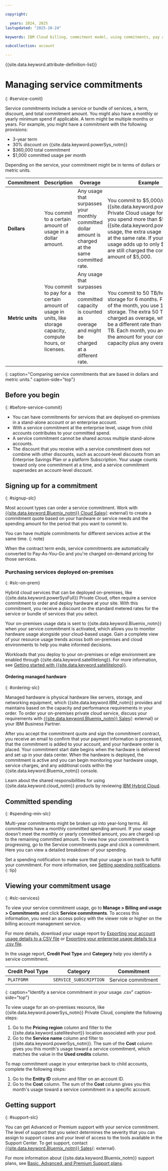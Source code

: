 ```yaml
---

copyright:

  years: 2024, 2025
lastupdated: "2025-10-24"

keywords: IBM Cloud billing, commitment model, using commitments, pay as you go with committed use, enterprise savings plan

subcollection: account

---
```


{{site.data.keyword.attribute-definition-list}}


# Managing service commitments
{: #service-comit}

Service commitments include a service or bundle of services, a term, discount, and total commitment amount. You might also have a monthly or yearly minimum spend if applicable. A term might be multiple months or years. For example, you might have a commitment with the following provisions:
- 3-year term
- 30% discount on {{site.data.keyword.powerSys_notm}}
- $360,000 total commitment
- $1,000 committed usage per month

Depending on the service, your commitment might be in terms of dollars or metric units.

| Commitment    | Description | Overage                | Example |
|---------------|-------------|------------------------|---------|
| **Dollars**   | You commit to a certain amount of usage in a dollar amount. | Any usage that surpasses your monthly committed dollar amount is charged at the same committed rate. | You commit to $5,000/month of {{site.data.keyword.powerSysFull}} Private Cloud usage for 3 years. If you spend more than $5,000 on {{site.data.keyword.powerSysFull}} usage, the extra usage is charged at the same rate. If your total usage adds up to only $3,000, you are still charged the committed amount of $5,000. |
| **Metric units**  | You commit to pay for a certain amount of usage in units, like storage capacity, compute hours, or licenses. | Any usage that surpasses the committed capacity is counted as overage and might be charged at a different rate. | You commit to 50 TB/hour of storage for 6 months. For one hour of the month, you use 100 TB of storage. The extra 50 TB is charged as overage, which might be a different rate than the first 50 TB. Each month, you are charged the amount for your committed capacity plus any overage. |
{: caption="Comparing service commitments that are based in dollars and metric units." caption-side="top"}

## Before you begin
{: #before-service-commit}

- You can have commitments for services that are deployed on-premises in a stand-alone account or an enterprise account.
- With a service commitment at the enterprise level, usage from child accounts contributes to your committed spend.
- A service commitment cannot be shared across multiple stand-alone accounts.
- The discount that you receive with a service commitment does not combine with other discounts, such as account-level discounts from an Enterprise Savings Plan or a platform Subscription. Your usage counts toward only one commitment at a time, and a service commitment supersedes an account-level discount.

## Signing up for a commitment
{: #signup-slc}

Most account types can order a service commitment. Work with [{{site.data.keyword.Bluemix_notm}} Cloud Sales](https://www.ibm.com/solutions/cloud?contactmodule){: external} to create a commitment quote based on your hardware or service needs and the spending amount for the period that you want to commit to.

You can have multiple commitments for different services active at the same time.
{: note}

When the contract term ends, service commitments are automatically converted to Pay-As-You-Go and you're charged on-demand pricing for those services.

### Purchasing services deployed on-premises
{: #slc-on-prem}

Hybrid cloud services that can be deployed on-premises, like {{site.data.keyword.powerSysFull}} Private Cloud, often require a service commitment to order and deploy hardware at your site. With this commitment, you receive a discount on the standard metered rates for the service or bundle of services that you select.

Your on-premises usage data is sent to {{site.data.keyword.Bluemix_notm}} when your service commitment is activated, which allows you to monitor hardware usage alongside your cloud-based usage. Gain a complete view of your resource usage trends across both on-premises and cloud environments to help you make informed decisions.

Workloads that you deploy to your on-premises or edge environment are enabled through {{site.data.keyword.satellitelong}}. For more information, see [Getting started with {{site.data.keyword.satellitelong}}](/docs/satellite?topic=satellite-getting-started).

#### Ordering managed hardware
{: #ordering-slc}

Managed hardware is physical hardware like servers, storage, and networking equipment, which {{site.data.keyword.IBM_notm}} provides and maintains based on the capacity and performance requirements in your order. To order your on-premises private cloud service, discuss your requirements with [{{site.data.keyword.Bluemix_notm}} Sales](https://www.ibm.com/solutions/cloud?contactmodule){: external} or your IBM Business Partner.

After you accept the commitment quote and sign the commitment contract, you receive an email to confirm that your payment information is processed, that the commitment is added to your account, and your hardware order is placed. Your commitment start date begins when the hardware is delivered and set up in your data center. When the hardware is deployed, the commitment is active and you can begin monitoring your hardware usage, service charges, and any additional costs within the {{site.data.keyword.Bluemix_notm}} console.

Learn about the shared responsibilities for using {{site.data.keyword.cloud_notm}} products by reviewing [IBM Hybrid Cloud](/docs/overview?topic=overview-shared-responsibilities#hybrid-responsibilities).

## Committed spending
{: #spending-min-slc}

Multi-year commitments might be broken up into year-long terms. All commitments have a monthly committed spending amount. If your usage doesn't meet the monthly or yearly committed amount, you are charged up to the remaining committed amount. To view how your commitment is progressing, go to the Service commitments page and click a commitment. Here you can view a detailed breakdown of your spending.

Set a spending notification to make sure that your usage is on track to fulfill your commitment. For more information, see [Setting spending notifications](/docs/account?topic=account-spending).
{: tip}

## Viewing your commitment usage
{: #slc-services}

To view your service commitment usage, go to **Manage > Billing and usage > Commitments** and click **Service commitments**. To access this information, you need an access policy with the viewer role or higher on the billing account management service.

For more details, download your usage report by [Exporting your account usage details to a CSV file](/docs/account?topic=account-viewingusage&interface=ui#export-csv) or [Exporting your enterprise usage details to a .csv file](/docs/enterprise-management?topic=enterprise-management-enterprise-usage&interface=ui#export-enterprise-csv).

In the usage report, **Credit Pool Type** and **Category** help you identify a service commitment.

| Credit Pool Type | Category               | Commitment |
|-------------------|------------------------|------------|
| `PLATFORM`       | `SERVICE_SUBSCRIPTION` | Service commitment |
{: caption="Identify a service commitment in your usage .csv" caption-side="top"}

To view usage for an on-premises resource, like {{site.data.keyword.powerSys_notm}} Private Cloud, complete the following steps:
1. Go to the **Pricing region** column and filter to the {{site.data.keyword.satelliteshort}} location associated with your pod.
1. Go to the **Service name** column and filter to {{site.data.keyword.powerSys_notm}}. The sum of the **Cost** column gives you this month's usage toward a service commitment, which matches the value in the **Used credits** column.

To map commitment usage in your enterprise back to child accounts, complete the following steps:
1. Go to the **Entity ID** column and filter on an account ID.
1. Go to the **Cost** column. The sum of the **Cost** column gives you this month's usage toward a service commitment in a specific account.

## Getting support
{: #support-slc}

You can get Advanced or Premium support with your service commitment. The level of support that you select determines the severity that you can assign to support cases and your level of access to the tools available in the Support Center. To get support, contact [{{site.data.keyword.Bluemix_notm}} Sales](https://www.ibm.com/solutions/cloud?contactmodule){: external}.

For more information about {{site.data.keyword.Bluemix_notm}} support plans, see [Basic, Advanced, and Premium Support plans](/docs/account?topic=account-support-plans).
